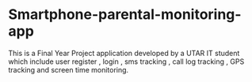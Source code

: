 # Smartphone-parental-monitoring-app
This is a Final Year Project application developed by a UTAR IT student which include user register , login , sms tracking , call log tracking , GPS tracking and screen time monitoring.
